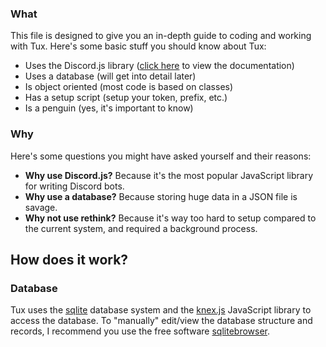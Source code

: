 ### What
This file is designed to give you an in-depth guide to coding and working with Tux.
Here's some basic stuff you should know about Tux:

* Uses the Discord.js library ([click here](https://discord.js.org/#/docs/main/stable/general/welcome) to view the documentation)
* Uses a database (will get into detail later)
* Is object oriented (most code is based on classes)
* Has a setup script (setup your token, prefix, etc.)
* Is a penguin (yes, it's important to know)

### Why
Here's some questions you might have asked yourself and their reasons:

* **Why use Discord.js?** Because it's the most popular JavaScript library for writing Discord bots.
* **Why use a database?** Because storing huge data in a JSON file is savage.
* **Why not use rethink?** Because it's way too hard to setup compared to the current system, and required a background process.

## How does it work?
### Database
Tux uses the [sqlite](https://en.wikipedia.org/wiki/SQLite) database system and the [knex.js](http://knexjs.org/) JavaScript library to access the database.
To "manually" edit/view the database structure and records, I recommend you use the free software [sqlitebrowser](http://sqlitebrowser.org/).
